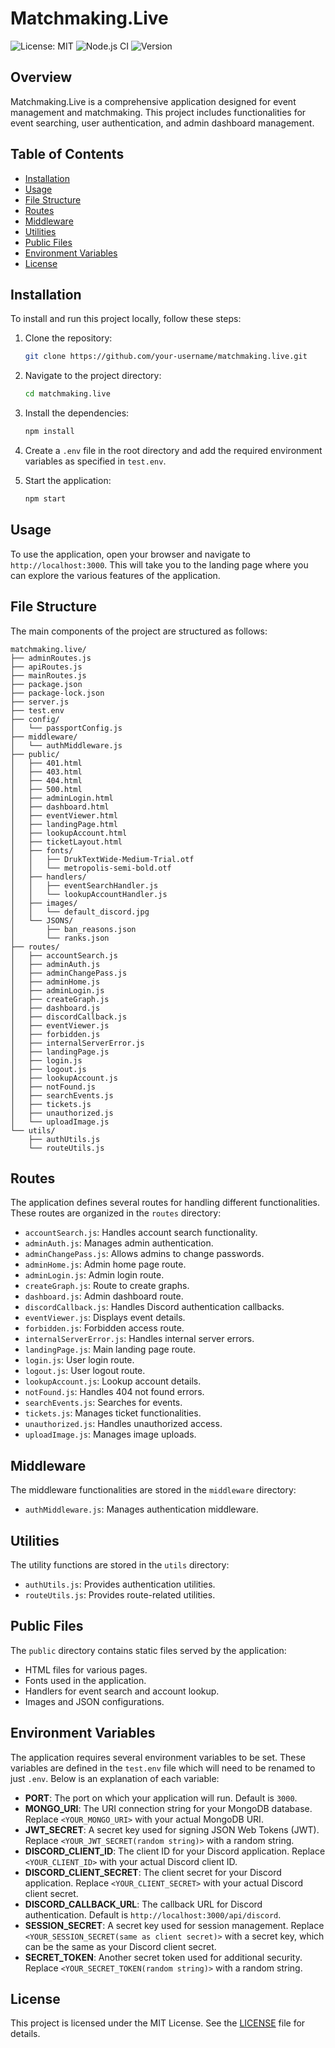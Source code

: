 # Matchmaking.Live

![License: MIT](https://img.shields.io/badge/License-MIT-yellow.svg)
![Node.js CI](https://github.com/your-username/matchmaking.live/workflows/Node.js%20CI/badge.svg)
![Version](https://img.shields.io/badge/version-1.0.0-blue.svg)

## Overview
Matchmaking.Live is a comprehensive application designed for event management and matchmaking. This project includes functionalities for event searching, user authentication, and admin dashboard management.

## Table of Contents
- [Installation](#installation)
- [Usage](#usage)
- [File Structure](#file-structure)
- [Routes](#routes)
- [Middleware](#middleware)
- [Utilities](#utilities)
- [Public Files](#public-files)
- [Environment Variables](#environment-variables)
- [License](#license)

## Installation
To install and run this project locally, follow these steps:

1. Clone the repository:
   ```bash
   git clone https://github.com/your-username/matchmaking.live.git
   ```

2. Navigate to the project directory:
   ```bash
   cd matchmaking.live
   ```

3. Install the dependencies:
   ```bash
   npm install
   ```

4. Create a `.env` file in the root directory and add the required environment variables as specified in `test.env`.

5. Start the application:
   ```bash
   npm start
   ```

## Usage
To use the application, open your browser and navigate to `http://localhost:3000`. This will take you to the landing page where you can explore the various features of the application.

## File Structure
The main components of the project are structured as follows:

```
matchmaking.live/
├── adminRoutes.js
├── apiRoutes.js
├── mainRoutes.js
├── package.json
├── package-lock.json
├── server.js
├── test.env
├── config/
│   └── passportConfig.js
├── middleware/
│   └── authMiddleware.js
├── public/
│   ├── 401.html
│   ├── 403.html
│   ├── 404.html
│   ├── 500.html
│   ├── adminLogin.html
│   ├── dashboard.html
│   ├── eventViewer.html
│   ├── landingPage.html
│   ├── lookupAccount.html
│   ├── ticketLayout.html
│   ├── fonts/
│   │   ├── DrukTextWide-Medium-Trial.otf
│   │   └── metropolis-semi-bold.otf
│   ├── handlers/
│   │   ├── eventSearchHandler.js
│   │   └── lookupAccountHandler.js
│   ├── images/
│   │   └── default_discord.jpg
│   └── JSONS/
│       ├── ban_reasons.json
│       └── ranks.json
├── routes/
│   ├── accountSearch.js
│   ├── adminAuth.js
│   ├── adminChangePass.js
│   ├── adminHome.js
│   ├── adminLogin.js
│   ├── createGraph.js
│   ├── dashboard.js
│   ├── discordCallback.js
│   ├── eventViewer.js
│   ├── forbidden.js
│   ├── internalServerError.js
│   ├── landingPage.js
│   ├── login.js
│   ├── logout.js
│   ├── lookupAccount.js
│   ├── notFound.js
│   ├── searchEvents.js
│   ├── tickets.js
│   ├── unauthorized.js
│   └── uploadImage.js
└── utils/
    ├── authUtils.js
    └── routeUtils.js
```

## Routes
The application defines several routes for handling different functionalities. These routes are organized in the `routes` directory:

- `accountSearch.js`: Handles account search functionality.
- `adminAuth.js`: Manages admin authentication.
- `adminChangePass.js`: Allows admins to change passwords.
- `adminHome.js`: Admin home page route.
- `adminLogin.js`: Admin login route.
- `createGraph.js`: Route to create graphs.
- `dashboard.js`: Admin dashboard route.
- `discordCallback.js`: Handles Discord authentication callbacks.
- `eventViewer.js`: Displays event details.
- `forbidden.js`: Forbidden access route.
- `internalServerError.js`: Handles internal server errors.
- `landingPage.js`: Main landing page route.
- `login.js`: User login route.
- `logout.js`: User logout route.
- `lookupAccount.js`: Lookup account details.
- `notFound.js`: Handles 404 not found errors.
- `searchEvents.js`: Searches for events.
- `tickets.js`: Manages ticket functionalities.
- `unauthorized.js`: Handles unauthorized access.
- `uploadImage.js`: Manages image uploads.

## Middleware
The middleware functionalities are stored in the `middleware` directory:

- `authMiddleware.js`: Manages authentication middleware.

## Utilities
The utility functions are stored in the `utils` directory:

- `authUtils.js`: Provides authentication utilities.
- `routeUtils.js`: Provides route-related utilities.

## Public Files
The `public` directory contains static files served by the application:

- HTML files for various pages.
- Fonts used in the application.
- Handlers for event search and account lookup.
- Images and JSON configurations.

## Environment Variables
The application requires several environment variables to be set. These variables are defined in the `test.env` file which will need to be renamed to just `.env`. Below is an explanation of each variable:

- **PORT**: The port on which your application will run. Default is `3000`.
- **MONGO_URI**: The URI connection string for your MongoDB database. Replace `<YOUR_MONGO_URI>` with your actual MongoDB URI.
- **JWT_SECRET**: A secret key used for signing JSON Web Tokens (JWT). Replace `<YOUR_JWT_SECRET(random string)>` with a random string.
- **DISCORD_CLIENT_ID**: The client ID for your Discord application. Replace `<YOUR_CLIENT_ID>` with your actual Discord client ID.
- **DISCORD_CLIENT_SECRET**: The client secret for your Discord application. Replace `<YOUR_CLIENT_SECRET>` with your actual Discord client secret.
- **DISCORD_CALLBACK_URL**: The callback URL for Discord authentication. Default is `http://localhost:3000/api/discord`.
- **SESSION_SECRET**: A secret key used for session management. Replace `<YOUR_SESSION_SECRET(same as client secret)>` with a secret key, which can be the same as your Discord client secret.
- **SECRET_TOKEN**: Another secret token used for additional security. Replace `<YOUR_SECRET_TOKEN(random string)>` with a random string.


## License
This project is licensed under the MIT License. See the [LICENSE](LICENSE) file for details.
